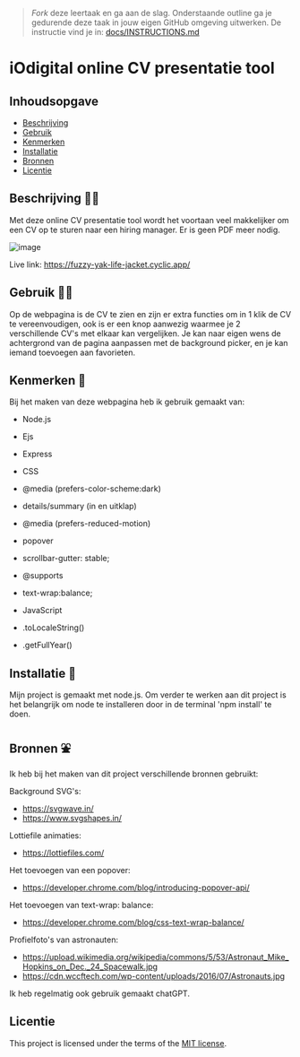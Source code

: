 > _Fork_ deze leertaak en ga aan de slag. Onderstaande outline ga je gedurende deze taak in jouw eigen GitHub omgeving uitwerken. De instructie vind je in: [docs/INSTRUCTIONS.md](docs/INSTRUCTIONS.md)

# iOdigital online CV presentatie tool
<!-- Geef je project een titel en schrijf in één zin wat het is -->

## Inhoudsopgave

  * [Beschrijving](#beschrijving)
  * [Gebruik](#gebruik)
  * [Kenmerken](#kenmerken)
  * [Installatie](#installatie)
  * [Bronnen](#bronnen)
  * [Licentie](#licentie)

## Beschrijving 👨‍🚀
<!-- Bij Beschrijving staat kort beschreven wat voor project het is en wat je hebt gemaakt -->

Met deze online CV presentatie tool wordt het voortaan veel makkelijker om een CV op te sturen naar een hiring manager. Er is geen PDF meer nodig.

<!-- Voeg een mooie poster visual toe 📸 -->
![image](https://github.com/r20222/proof-of-concept-iOdigital/assets/101579892/dfbce6ce-c67b-4636-baef-051e67f7bc7c)

<!-- Voeg een link toe naar Github Pages 🌐-->
Live link: https://fuzzy-yak-life-jacket.cyclic.app/

## Gebruik 👩‍💻
<!-- Bij Gebruik staat de user story, hoe het werkt en wat je er mee kan. -->
Op de webpagina is de CV te zien en zijn er extra functies om in 1 klik de CV te vereenvoudigen, ook is er een knop aanwezig waarmee je 2 verschillende CV's met elkaar kan vergelijken. Je kan naar eigen wens de achtergrond van de pagina aanpassen met de background picker, en je kan iemand toevoegen aan favorieten.

## Kenmerken 📝
<!-- Bij Kenmerken staat welke technieken zijn gebruikt en hoe. Wat is de HTML structuur? Wat zijn de belangrijkste dingen in CSS? Wat is er met JS gedaan en hoe? Misschien heb je iets met NodeJS gedaan, of heb je een framwork of library gebruikt? -->

Bij het maken van deze webpagina heb ik gebruik gemaakt van:

* Node.js
* Ejs
* Express
  
* CSS
* @media (prefers-color-scheme:dark)
* details/summary (in en uitklap)
* @media (prefers-reduced-motion)
* popover
* scrollbar-gutter: stable;
* @supports
* text-wrap:balance;
  
* JavaScript
* .toLocaleString()
* .getFullYear()


## Installatie 🌠
<!-- Bij Instalatie staat hoe een andere developer aan jouw repo kan werken -->
Mijn project is gemaakt met node.js. Om verder te werken aan dit project is het belangrijk om node te installeren door in de terminal 'npm install' te doen.

## Bronnen ⛲️

Ik heb bij het maken van dit project verschillende bronnen gebruikt:

Background SVG's: 
* https://svgwave.in/
* https://www.svgshapes.in/

Lottiefile animaties:
* https://lottiefiles.com/

Het toevoegen van een popover:
* https://developer.chrome.com/blog/introducing-popover-api/

Het toevoegen van text-wrap: balance:
* https://developer.chrome.com/blog/css-text-wrap-balance/

Profielfoto's van astronauten:
* https://upload.wikimedia.org/wikipedia/commons/5/53/Astronaut_Mike_Hopkins_on_Dec._24_Spacewalk.jpg
* https://cdn.wccftech.com/wp-content/uploads/2016/07/Astronauts.jpg

Ik heb regelmatig ook gebruik gemaakt chatGPT.

## Licentie

This project is licensed under the terms of the [MIT license](./LICENSE).
